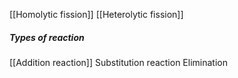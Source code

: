 [[Homolytic fission]]
[[Heterolytic fission]]

##### Types of reaction
[[Addition reaction]]
Substitution reaction
Elimination
